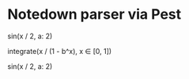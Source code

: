 Notedown parser via Pest
========================

















sin(x / 2, a: 2)




integrate(x / (1 - b^x), x ∈ [0, 1])



sin(x \/ 2, a: 2)

